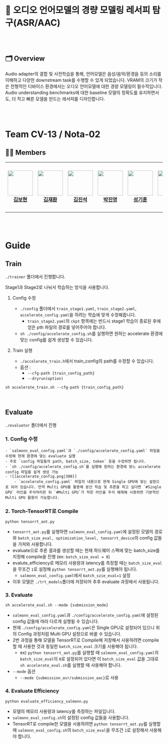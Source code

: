 # 📖 오디오 언어모델의 경량 모델링 레서피 탐구(ASR/AAC)

<br><br>

## 🗂 Overview
Audio adapter의 결합 및 사전학습을 통해, 언어모델은 음성/음악/환경음 등의 소리를 이해하고 다양한 downstream task를 수행할 수 있게 되었습니다. VRAM의 크기가 작은 전형적인 디바이스 환경에서는 오디오 언어모델에 대한 경량 모델링이 필수적입니다. Audio understanding benchmarks에 대한 baseline 모델의 정확도를 유지하면서도, 더 작고 빠른 모델을 만드는 레서피를 디자인합니다.

<br><br>
# Team CV-13 / Nota-02

## 🧑‍💻 Members 
<table>
    <tr height="160px">
        <td align="center" width="150px">
            <a href="https://github.com/boyamie"><img height="80px"  src="https://github.com/user-attachments/assets/adeaf63c-a763-46df-bd49-1a0ce71098eb"></a>
            <br/>
            <a href="https://github.com/boyamie"><strong>김보현</strong></a>
            <br />
        </td>
        <td align="center" width="150px">
            <a href="https://github.com/Ja2Hw"><img height="80px"  src="https://github.com/user-attachments/assets/d824f102-e0a5-491d-9c75-cb90f625da3e"/></a>
            <br/>
            <a href="https://github.com/Ja2Hw"><strong>김재환</strong></a>
            <br />
        </td>
        <td align="center" width="150px">
            <a href="https://github.com/Jin-SukKim"><img height="80px"  src="https://github.com/user-attachments/assets/f15196cd-96fa-404c-b418-dc84e5ced92a"/></a>
            <br/>
            <a href="https://github.com/Jin-SukKim"><strong>김진석</strong></a>
            <br />
        </td>
        <td align="center" width="150px">
            <a href="https://github.com/202250274"><img height="80px" src="https://github.com/user-attachments/assets/534a7596-2c95-4b89-867d-839a7728303c"/></a>
            <br />
            <a href="https://github.com/202250274"><strong>박진영</strong></a>
            <br />
        </td>
        <td align="center" width="150px">
            <a href="https://github.com/Superl3"><img height="80px" src="https://github.com/user-attachments/assets/3673ecc7-399b-42b0-9d94-cfcfd32d3864"/></a>
            <br />
            <a href="https://github.com/Superl3"><strong>성기훈</strong></a>
            <br />
        </td>
        <td align="center" width="150px">
              <a href="https://github.com/hocheol0303"><img height="80px"  src="https://github.com/user-attachments/assets/2d0a71c6-9752-43a8-b96e-bc3be06e5dde"/></a>
              <br />
              <a href="https://github.com/hocheol0303"><strong>양호철</strong></a>
              <br />
          </td>
    </tr>
</table>  

<br><br>

# Guide

## Train
`./trainer` 폴더에서 진행합니다.

Stage1과 Stage2로 나눠서 학습하는 방식을 사용합니다.
1. Config 수정
	- `./config` 폴더에서 `train_stage1.yaml`, `train_stage2.yaml`, `accelerate_config.yaml`을 하려는 학습에 맞게 수정해줍니다.
		- `train_stage2.yaml`의 `ckpt` 항목에는 반드시 stage1 학습이 종료된 후에 얻은 pth 파일의 경로를 넣어주어야 합니다.
	- `sh ./config/accelerate_config.sh`를 실행하면 원하는 accelerate 환경에 맞는 config를 쉽게 생성할 수 있습니다.

2. Train 실행
	- `./accelerate_train.h`에서 train_config의 path를 수정할 수 있습니다.
	- 옵션 : 
		- `--cfg-path {train_config_path}`
		- `--dryrun(option)`
```
sh accelerate_train.sh --cfg-path {train_config_path}
```
<br>

## Evaluate
`./evaluator` 폴더에서 진행

### 1. Config 수정
	- `salmonn_eval_config.yaml`과 `./config/accelerate_config.yaml` 파일을 수정해 현재 환경에 맞는 evaluate 실행
	- 주로 `config 파일들의 path, batch_size, token` 등을 수정하면 됩니다.
	- `sh ./config/accelerate_config.sh`를 실행해 원하는 환경에 맞느 accelerate config 파일을 쉽게 생성 가능
	- ![[accelerate_config.png|300]]
		- `accelerate_config.yaml` 파일의 내용으로 현재 Single GPU에 맞는 설정으로 되어 있습니다. 만약 Multi GPU를 활용해 분산 학습 및 추론을 하고 싶다면 `#Single GPU` 라인을 주석처리한 뒤 `#Multi GPU`가 적힌 라인을 주석 해제해 사용하면 기본적인 Multi GPU 활용이 가능합니다.

### 2. Torch-TensorRT로 Compile
```
python tensorrt_aot.py
```
- `tensorrt_aot.py`를 실행하면 `salmonn_eval_config.yaml`에 설정된 모델의 경로와 `batch_size_eval, optimization_level, tensorrt_device`의 config 값들을 가져와 사용합니다.
- evaluate으로 추론 결과를 생성할 때는 현재 하드웨어 스펙에 맞는 batch_size를 지정해 compile을 진행 (ex: `batch_size_eval = 8`)
- evalute_efficiency로 메모리 사용량과 latency를 측정할 때는 `batch_size_eval`을 무조건 `1`로 설정해 `python tensorrt_aot.py`를 실행해야 됩니다.
	- `salmonn_eval_config.yaml`에서 `batch_szie_eval=1` 설정
- 이후 모델은 `./trt_models`폴더에 저장되어 추후 evaluate 과정에서 사용됩니다.


### 3. Evaluate
```
sh accelerate_eval.sh --mode {submission_mode}
```
- `salmonn_eval_config.yaml`과 `./config/accelerate_config.yaml`에 설정된 config 값들에 따라 다르게 실행될 수 있습니다.
- 현재 `./config/accelerate_config.yaml`은 Single GPU로 설정되어 있으니 위의 Config 과정처럼 Multi GPU 설정으로 바꿀 수 있습니다.
- 2번 과정을 통해 모델을 TensorRT로 Compile해 저장해서 사용하려면 compile할 때 사용한 것과 동일한 `batch_size_eval` 크기를 사용해야 됩니다.
	- ex) `python tensorrt_aot.py`를 실행할 때 `salmonn_eval_config.yaml`의 `batch_size_eval`이 `8`로 설정되어 있다면 이 `batch_size_eval` 값을 그대로 `sh accelerate_eval.sh`를 실행할 때 사용해야 합니다.
- `--mode` 옵션
	- `--mode {submission_asr/submission_aac}`로 사용

### 4. Evaluate Efficiency
```
python evaluate_efficiency_salmonn.py
```
- 모델의 메모리 사용량과 latency를 측정하는 파일입니다.
- `salmonn_eval_config.sh`의 설정된 config 값들을 사용합니다.
- TensorRT로 compile한 모델을 사용하려면 `python tensorrt_aot.py`를 실행할 때 `salmonn_eval_config.sh`의 `batch_size_eval`을 무조건 `1`로 설정해서 사용해야 합니다.
